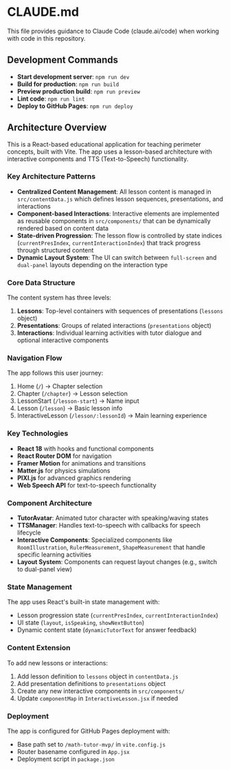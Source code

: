 # CLAUDE.md

This file provides guidance to Claude Code (claude.ai/code) when working with code in this repository.

## Development Commands

- **Start development server**: `npm run dev`
- **Build for production**: `npm run build`
- **Preview production build**: `npm run preview`
- **Lint code**: `npm run lint`
- **Deploy to GitHub Pages**: `npm run deploy`

## Architecture Overview

This is a React-based educational application for teaching perimeter concepts, built with Vite. The app uses a lesson-based architecture with interactive components and TTS (Text-to-Speech) functionality.

### Key Architecture Patterns

- **Centralized Content Management**: All lesson content is managed in `src/contentData.js` which defines lesson sequences, presentations, and interactions
- **Component-based Interactions**: Interactive elements are implemented as reusable components in `src/components/` that can be dynamically rendered based on content data
- **State-driven Progression**: The lesson flow is controlled by state indices (`currentPresIndex`, `currentInteractionIndex`) that track progress through structured content
- **Dynamic Layout System**: The UI can switch between `full-screen` and `dual-panel` layouts depending on the interaction type

### Core Data Structure

The content system has three levels:
1. **Lessons**: Top-level containers with sequences of presentations (`lessons` object)
2. **Presentations**: Groups of related interactions (`presentations` object)
3. **Interactions**: Individual learning activities with tutor dialogue and optional interactive components

### Navigation Flow

The app follows this user journey:
1. Home (`/`) → Chapter selection
2. Chapter (`/chapter`) → Lesson selection  
3. LessonStart (`/lesson-start`) → Name input
4. Lesson (`/lesson`) → Basic lesson info
5. InteractiveLesson (`/lesson/:lessonId`) → Main learning experience

### Key Technologies

- **React 18** with hooks and functional components
- **React Router DOM** for navigation
- **Framer Motion** for animations and transitions
- **Matter.js** for physics simulations
- **PIXI.js** for advanced graphics rendering
- **Web Speech API** for text-to-speech functionality

### Component Architecture

- **TutorAvatar**: Animated tutor character with speaking/waving states
- **TTSManager**: Handles text-to-speech with callbacks for speech lifecycle
- **Interactive Components**: Specialized components like `RoomIllustration`, `RulerMeasurement`, `ShapeMeasurement` that handle specific learning activities
- **Layout System**: Components can request layout changes (e.g., switch to dual-panel view)

### State Management

The app uses React's built-in state management with:
- Lesson progression state (`currentPresIndex`, `currentInteractionIndex`)
- UI state (`layout`, `isSpeaking`, `showNextButton`)
- Dynamic content state (`dynamicTutorText` for answer feedback)

### Content Extension

To add new lessons or interactions:
1. Add lesson definition to `lessons` object in `contentData.js`
2. Add presentation definitions to `presentations` object
3. Create any new interactive components in `src/components/`
4. Update `componentMap` in `InteractiveLesson.jsx` if needed

### Deployment

The app is configured for GitHub Pages deployment with:
- Base path set to `/math-tutor-mvp/` in `vite.config.js`
- Router basename configured in `App.jsx`
- Deployment script in `package.json`